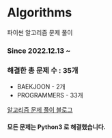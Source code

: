# Algorithms
파이썬 알고리즘 문제 풀이
### Since 2022.12.13 ~
### 해결한 총 문제 수 : 35개
- BAEKJOON - 2개
- PROGRAMMERS - 33개

[알고리즘 문제 풀이 블로그](https://monzheld.tistory.com/category/%E2%8C%A8%EF%B8%8F%20Algorithms)
#### 모든 문제는 Python3 로 해결했습니다.
